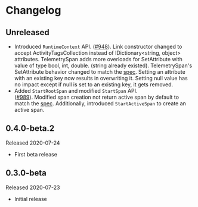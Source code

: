 # Changelog

## Unreleased

* Introduced `RuntimeContext` API.
  ([#948](https://github.com/open-telemetry/opentelemetry-dotnet/pull/948)).
  Link constructor changed to accept ActivityTagsCollection instead of
  IDictionary<string, object> attributes. TelemetrySpan adds more overloads for
  SetAttribute with value of type bool, int, double. (string already existed).
  TelemetrySpan's SetAttribute behavior changed to match the
  [spec](https://github.com/open-telemetry/opentelemetry-specification/blob/master/specification/trace/api.md#set-attributes).
    Setting an attribute with an existing key now results in overwriting it.
    Setting null value has no impact except if null is set to an existing key,
    it gets removed.
* Added `StartRootSpan` and modified `StartSpan` API.	
  ([#989](https://github.com/open-telemetry/opentelemetry-dotnet/issues/989)).
  Modified span creation not return active span by default to match the 
  [spec](https://github.com/open-telemetry/opentelemetry-specification/blob/master/specification/trace/api.md#span-creation).
  Additionally, introduced `StartActiveSpan` to create an active span.   

## 0.4.0-beta.2

Released 2020-07-24

* First beta release

## 0.3.0-beta

Released 2020-07-23

* Initial release
